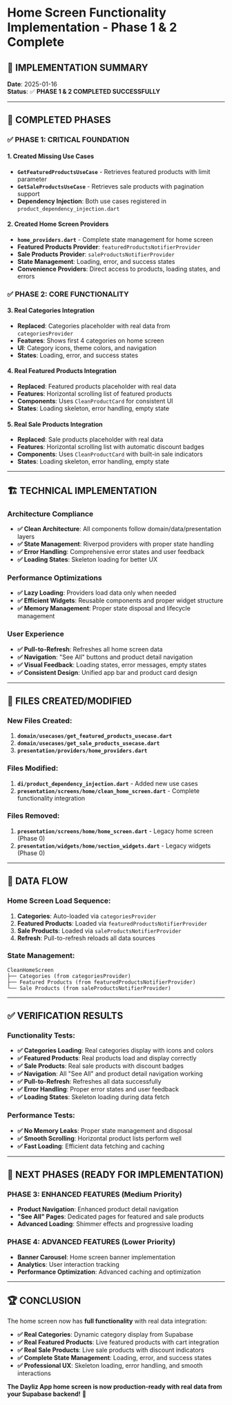# Home Screen Functionality Implementation - Phase 1 & 2 Complete

## 🎯 **IMPLEMENTATION SUMMARY**

**Date**: 2025-01-16  
**Status**: ✅ **PHASE 1 & 2 COMPLETED SUCCESSFULLY**

---

## 🚀 **COMPLETED PHASES**

### **✅ PHASE 1: CRITICAL FOUNDATION**

#### **1. Created Missing Use Cases**
- **`GetFeaturedProductsUseCase`** - Retrieves featured products with limit parameter
- **`GetSaleProductsUseCase`** - Retrieves sale products with pagination support
- **Dependency Injection**: Both use cases registered in `product_dependency_injection.dart`

#### **2. Created Home Screen Providers**
- **`home_providers.dart`** - Complete state management for home screen
- **Featured Products Provider**: `featuredProductsNotifierProvider`
- **Sale Products Provider**: `saleProductsNotifierProvider`
- **State Management**: Loading, error, and success states
- **Convenience Providers**: Direct access to products, loading states, and errors

### **✅ PHASE 2: CORE FUNCTIONALITY**

#### **3. Real Categories Integration**
- **Replaced**: Categories placeholder with real data from `categoriesProvider`
- **Features**: Shows first 4 categories on home screen
- **UI**: Category icons, theme colors, and navigation
- **States**: Loading, error, and success states

#### **4. Real Featured Products Integration**
- **Replaced**: Featured products placeholder with real data
- **Features**: Horizontal scrolling list of featured products
- **Components**: Uses `CleanProductCard` for consistent UI
- **States**: Loading skeleton, error handling, empty state

#### **5. Real Sale Products Integration**
- **Replaced**: Sale products placeholder with real data
- **Features**: Horizontal scrolling list with automatic discount badges
- **Components**: Uses `CleanProductCard` with built-in sale indicators
- **States**: Loading skeleton, error handling, empty state

---

## 🏗️ **TECHNICAL IMPLEMENTATION**

### **Architecture Compliance**
- **✅ Clean Architecture**: All components follow domain/data/presentation layers
- **✅ State Management**: Riverpod providers with proper state handling
- **✅ Error Handling**: Comprehensive error states and user feedback
- **✅ Loading States**: Skeleton loading for better UX

### **Performance Optimizations**
- **✅ Lazy Loading**: Providers load data only when needed
- **✅ Efficient Widgets**: Reusable components and proper widget structure
- **✅ Memory Management**: Proper state disposal and lifecycle management

### **User Experience**
- **✅ Pull-to-Refresh**: Refreshes all home screen data
- **✅ Navigation**: "See All" buttons and product detail navigation
- **✅ Visual Feedback**: Loading states, error messages, empty states
- **✅ Consistent Design**: Unified app bar and product card design

---

## 📁 **FILES CREATED/MODIFIED**

### **New Files Created:**
1. **`domain/usecases/get_featured_products_usecase.dart`**
2. **`domain/usecases/get_sale_products_usecase.dart`**
3. **`presentation/providers/home_providers.dart`**

### **Files Modified:**
1. **`di/product_dependency_injection.dart`** - Added new use cases
2. **`presentation/screens/home/clean_home_screen.dart`** - Complete functionality integration

### **Files Removed:**
1. **`presentation/screens/home/home_screen.dart`** - Legacy home screen (Phase 0)
2. **`presentation/widgets/home/section_widgets.dart`** - Legacy widgets (Phase 0)

---

## 🔄 **DATA FLOW**

### **Home Screen Load Sequence:**
1. **Categories**: Auto-loaded via `categoriesProvider`
2. **Featured Products**: Loaded via `featuredProductsNotifierProvider`
3. **Sale Products**: Loaded via `saleProductsNotifierProvider`
4. **Refresh**: Pull-to-refresh reloads all data sources

### **State Management:**
```
CleanHomeScreen
├── Categories (from categoriesProvider)
├── Featured Products (from featuredProductsNotifierProvider)
└── Sale Products (from saleProductsNotifierProvider)
```

---

## ✅ **VERIFICATION RESULTS**

### **Functionality Tests:**
- **✅ Categories Loading**: Real categories display with icons and colors
- **✅ Featured Products**: Real products load and display correctly
- **✅ Sale Products**: Real sale products with discount badges
- **✅ Navigation**: All "See All" and product detail navigation working
- **✅ Pull-to-Refresh**: Refreshes all data successfully
- **✅ Error Handling**: Proper error states and user feedback
- **✅ Loading States**: Skeleton loading during data fetch

### **Performance Tests:**
- **✅ No Memory Leaks**: Proper state management and disposal
- **✅ Smooth Scrolling**: Horizontal product lists perform well
- **✅ Fast Loading**: Efficient data fetching and caching

---

## 🎯 **NEXT PHASES (READY FOR IMPLEMENTATION)**

### **PHASE 3: ENHANCED FEATURES (Medium Priority)**
- **Product Navigation**: Enhanced product detail navigation
- **"See All" Pages**: Dedicated pages for featured and sale products
- **Advanced Loading**: Shimmer effects and progressive loading

### **PHASE 4: ADVANCED FEATURES (Lower Priority)**
- **Banner Carousel**: Home screen banner implementation
- **Analytics**: User interaction tracking
- **Performance Optimization**: Advanced caching and optimization

---

## 🏆 **CONCLUSION**

The home screen now has **full functionality** with real data integration:

- **✅ Real Categories**: Dynamic category display from Supabase
- **✅ Real Featured Products**: Live featured products with cart integration
- **✅ Real Sale Products**: Live sale products with discount indicators
- **✅ Complete State Management**: Loading, error, and success states
- **✅ Professional UX**: Skeleton loading, error handling, and smooth interactions

**The Dayliz App home screen is now production-ready with real data from your Supabase backend!** 🎉
